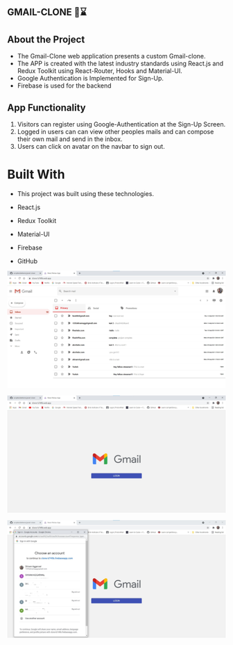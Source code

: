 ## GMAIL-CLONE 📧⌛

## About the Project

* The Gmail-Clone web application presents a custom Gmail-clone.
* The APP is created with the latest industry standards using React.js and Redux Toolkit using React-Router, Hooks and Material-UI.
* Google Authentication is Implemented for Sign-Up.
* Firebase is used for the backend

## App Functionality

1. Visitors can register using Google-Authentication at the Sign-Up Screen.
2. Logged in users can can view other peoples mails and can compose their own mail and send in the inbox.
3. Users can click on avatar on the navbar to sign out.

# Built With
- This project was built using these technologies.

- React.js
- Redux Toolkit
- Material-UI
- Firebase
- GitHub

<p align = "center">
    <img src="src\img\Screenshot 2021-08-14 150127.jpg" alt="project-image" >
</p>

<p align = "center">
    <img src="src\img\Screenshot 2021-08-14 145938.jpg" alt="Login-Page">
</p>

<p align = "center">
    <img src="src\img\InkedScreenshot 2021-08-14 150109_LI.jpg" alt="GoogleAuth-Page">
</p>